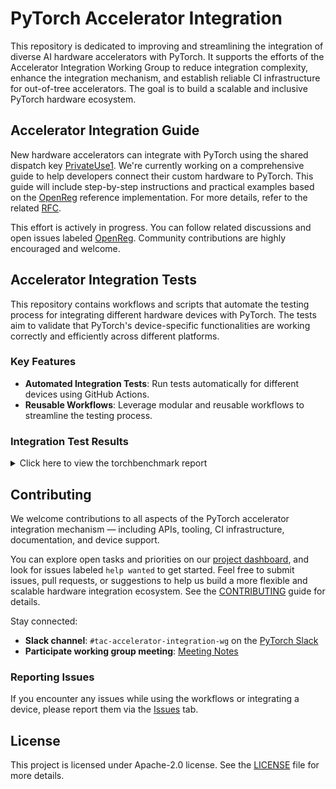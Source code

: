 # PyTorch Accelerator Integration

This repository is dedicated to improving and streamlining the integration of diverse AI hardware accelerators with PyTorch. It supports the efforts of the Accelerator Integration Working Group to reduce integration complexity, enhance the integration mechanism, and establish reliable CI infrastructure for out-of-tree accelerators. The goal is to build a scalable and inclusive PyTorch hardware ecosystem. 

## Accelerator Integration Guide

New hardware accelerators can integrate with PyTorch using the shared dispatch key [PrivateUse1](https://docs.pytorch.org/tutorials/advanced/privateuseone.html). We're currently working on a comprehensive guide to help developers connect their custom hardware to PyTorch. This guide will include step-by-step instructions and practical examples based on the [OpenReg](https://github.com/pytorch/pytorch/tree/main/test/cpp_extensions/open_registration_extension/torch_openreg) reference implementation. For more details, refer to the related [RFC](https://github.com/pytorch/rfcs/blob/f6048cbd4fcc7877de6b049f96c0b9dece74cbd8/RFC-0045-PyTorch-Accelerator-Integration-Enhancements.md).

This effort is actively in progress. You can follow related discussions and open issues labeled [OpenReg](https://github.com/pytorch-fdn/accelerator-integration-wg/issues?q=is%3Aissue%20state%3Aopen%20label%3AOpenReg). Community contributions are highly encouraged and welcome.

## Accelerator Integration Tests

This repository contains workflows and scripts that automate the testing process for integrating different hardware devices with PyTorch. The tests aim to validate that PyTorch's device-specific functionalities are working correctly and efficiently across different platforms.

### Key Features

- **Automated Integration Tests**: Run tests automatically for different devices using GitHub Actions.
- **Reusable Workflows**: Leverage modular and reusable workflows to streamline the testing process.

### Integration Test Results

<details>

<summary>Click here to view the torchbenchmark report</summary>

<!-- Torchbenchmark start -->

|                                 | npu   |
|---------------------------------|-------|
| alexnet                         | ✅    |
| Background_Matting              | ✅    |
| basic_gnn_edgecnn               | ✅    |
| basic_gnn_gcn                   | ✅    |
| basic_gnn_gin                   | ✅    |
| basic_gnn_sage                  | ✅    |
| BERT_pytorch                    | ✅    |
| cm3leon_generate                | ✅    |
| dcgan                           | ✅    |
| demucs                          | ✅    |
| densenet121                     | ✅    |
| detectron2_fasterrcnn_r_101_c4  | ❌    |
| detectron2_fasterrcnn_r_101_dc5 | ❌    |
| detectron2_fasterrcnn_r_101_fpn | ❌    |
| detectron2_fasterrcnn_r_50_c4   | ❌    |
| detectron2_fasterrcnn_r_50_dc5  | ❌    |
| detectron2_fasterrcnn_r_50_fpn  | ❌    |
| detectron2_fcos_r_50_fpn        | ❌    |
| detectron2_maskrcnn             | ❌    |
| detectron2_maskrcnn_r_101_c4    | ❌    |
| detectron2_maskrcnn_r_101_fpn   | ❌    |
| detectron2_maskrcnn_r_50_c4     | ❌    |
| detectron2_maskrcnn_r_50_fpn    | ❌    |
| dlrm                            | ✅    |
| doctr_det_predictor             | ✅    |
| doctr_reco_predictor            | ✅    |
| drq                             | ✅    |
| fastNLP_Bert                    | ✅    |
| functorch_dp_cifar10            | ✅    |
| functorch_maml_omniglot         | ✅    |
| hf_Albert                       | ✅    |
| hf_Bart                         | ✅    |
| hf_Bert                         | ✅    |
| hf_Bert_large                   | ✅    |
| hf_BigBird                      | ✅    |
| hf_clip                         | ✅    |
| hf_distil_whisper               | ✅    |
| hf_DistilBert                   | ✅    |
| hf_GPT2                         | ✅    |
| hf_GPT2_large                   | ✅    |
| hf_Longformer                   | ✅    |
| hf_Reformer                     | ❌    |
| hf_Roberta_base                 | ✅    |
| hf_T5                           | ✅    |
| hf_T5_base                      | ✅    |
| hf_T5_generate                  | ✅    |
| hf_T5_large                     | ✅    |
| hf_Whisper                      | ✅    |
| LearningToPaint                 | ✅    |
| lennard_jones                   | ✅    |
| llama                           | ✅    |
| llama_v2_7b_16h                 | ❌    |
| llava                           | ❌    |
| maml                            | ✅    |
| maml_omniglot                   | ✅    |
| microbench_unbacked_tolist_sum  | ✅    |
| mnasnet1_0                      | ✅    |
| mobilenet_v2                    | ✅    |
| mobilenet_v2_quantized_qat      | ❌    |
| mobilenet_v3_large              | ✅    |
| moco                            | ❌    |
| moondream                       | ❌    |
| nanogpt                         | ✅    |
| nvidia_deeprecommender          | ❌    |
| opacus_cifar10                  | ✅    |
| phlippe_densenet                | ✅    |
| phlippe_resnet                  | ✅    |
| pyhpc_equation_of_state         | ✅    |
| pyhpc_isoneutral_mixing         | ✅    |
| pyhpc_turbulent_kinetic_energy  | ✅    |
| pytorch_CycleGAN_and_pix2pix    | ✅    |
| pytorch_stargan                 | ✅    |
| pytorch_unet                    | ✅    |
| resnet152                       | ✅    |
| resnet18                        | ✅    |
| resnet50                        | ✅    |
| resnet50_quantized_qat          | ❌    |
| resnext50_32x4d                 | ✅    |
| sam                             | ✅    |
| sam_fast                        | ❌    |
| shufflenet_v2_x1_0              | ✅    |
| simple_gpt                      | ❌    |
| simple_gpt_tp_manual            | ❌    |
| soft_actor_critic               | ✅    |
| speech_transformer              | ✅    |
| squeezenet1_1                   | ✅    |
| stable_diffusion_text_encoder   | ❌    |
| stable_diffusion_unet           | ❌    |
| Super_SloMo                     | ✅    |
| tacotron2                       | ❌    |
| timm_efficientdet               | ❌    |
| timm_efficientnet               | ✅    |
| timm_nfnet                      | ✅    |
| timm_regnet                     | ✅    |
| timm_resnest                    | ✅    |
| timm_vision_transformer         | ✅    |
| timm_vision_transformer_large   | ✅    |
| timm_vovnet                     | ✅    |
| torch_multimodal_clip           | ✅    |
| tts_angular                     | ✅    |
| vgg16                           | ✅    |
| vision_maskrcnn                 | ❌    |
| yolov3                          | ✅    |

<!-- Torchbenchmark end -->

</details>


## Contributing

We welcome contributions to all aspects of the PyTorch accelerator integration mechanism — including APIs, tooling, CI infrastructure, documentation, and device support.

You can explore open tasks and priorities on our [project dashboard](https://github.com/orgs/pytorch-fdn/projects/13/views/2), and look for issues labeled `help wanted` to get started. Feel free to submit issues, pull requests, or suggestions to help us build a more flexible and scalable hardware integration ecosystem. See the [CONTRIBUTING](CONTRIBUTING.md) guide for details.

Stay connected:

* **Slack channel**: `#tac-accelerator-integration-wg` on the [PyTorch Slack](https://pytorch.slack.com/)
* **Participate working group meeting**: [Meeting Notes](https://docs.google.com/document/d/10G2fib_76CV4TCf47S-r6R6sg845-ty_ujur_giMNMI)


### Reporting Issues

If you encounter any issues while using the workflows or integrating a device,
please report them via the [Issues](https://github.com/pytorch-fdn/accelerator-integration-wg/issues) tab.

## License

This project is licensed under Apache-2.0 license. See the [LICENSE](LICENSE)
file for more details.
